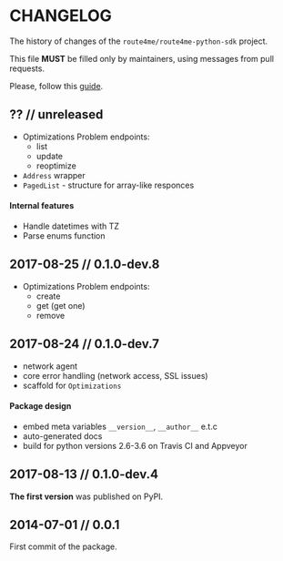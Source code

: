 # CHANGELOG

The history of changes of the `route4me/route4me-python-sdk` project.

This file **MUST** be filled only by maintainers, using messages from pull
requests.

Please, follow this [guide](http://keepachangelog.com/en/0.3.0/).

## ?? // unreleased

* Optimizations Problem endpoints:
  * list
  * update
  * reoptimize
* `Address` wrapper
* `PagedList` - structure for array-like responces

#### Internal features

* Handle datetimes with TZ
* Parse enums function

## 2017-08-25 // 0.1.0-dev.8

* Optimizations Problem endpoints:
  * create
  * get (get one)
  * remove

## 2017-08-24 // 0.1.0-dev.7

* network agent
* core error handling (network access, SSL issues)
* scaffold for `Optimizations`

#### Package design

* embed meta variables `__version__`, `__author__` e.t.c
* auto-generated docs
* build for python versions 2.6-3.6 on Travis CI and Appveyor

## 2017-08-13 // 0.1.0-dev.4

**The first version** was published on PyPI.

## 2014-07-01 // 0.0.1

First commit of the package.
